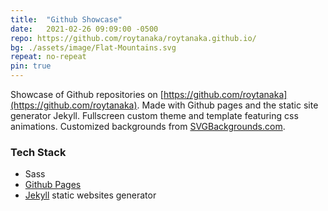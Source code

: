 ```yaml
---
title:  "Github Showcase"
date:   2021-02-26 09:09:00 -0500
repo: https://github.com/roytanaka/roytanaka.github.io/
bg: ./assets/image/Flat-Mountains.svg
repeat: no-repeat
pin: true
---
```

Showcase of Github repositories on [https://github.com/roytanaka](https://github.com/roytanaka). Made with Github pages and the static site generator Jekyll. Fullscreen custom theme and template featuring css animations. Customized backgrounds from [SVGBackgrounds.com](https://www.svgbackgrounds.com). 

### Tech Stack
- Sass
- [Github Pages](https://pages.github.com/)
- [Jekyll](https://jekyllrb.com/) static websites generator
